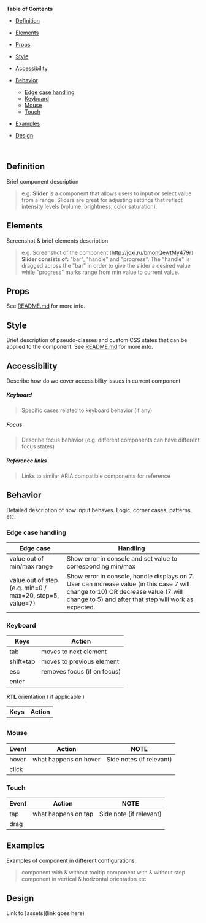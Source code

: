 **Table of Contents**

- [Definition](#definition)
- [Elements](#elements)
- [Props](#props)
- [Style](#style)
- [Accessibility](#accessibility)
- [Behavior](#behavior)
  - [Edge case handling](edge-case-handling)
  - [Keyboard](#keyboard)
  - [Mouse](#mouse)
  - [Touch](#touch)
- [Examples](#examples)
- [Design](#design)

  ​

## Definition

Brief component description

> e.g.
> **Slider** is a component that allows users to input or select value from a range.
> Sliders are great for adjusting settings that reflect intensity levels (volume, brightness, color saturation).



## Elements

Screenshot & brief elements description

> e.g.
> Screenshot of the component (http://joxi.ru/bmonQewtMy479r)
> **Slider consists of:** "bar", "handle" and "progress". The "handle" is dragged across the "bar" in order to give the slider a desired value while "progress" marks range from min value to current value. 



## Props

See [README.md](./README.md) for more info. 



## Style

Brief description of pseudo-classes and custom CSS states that can be applied to the component.
See [README.md](./README.md) for more info. 



## Accessibility

Describe how do we cover accessibility issues in current component



##### Keyboard

> Specific cases related to keyboard behavior (if any)

##### Focus

> Describe focus behavior (e.g. different components can have different focus states)

##### Reference links

> Links to similar ARIA compatible components for reference



## Behavior

Detailed description of how input behaves. Logic, corner cases, patterns, etc.



### Edge case handling 

| Edge case                                | Handling                                 |
| ---------------------------------------- | ---------------------------------------- |
| value out of min/max range               | Show error in console and set value to corresponding min/max |
| value out of step (e.g. min=0 / max=20, step=5, value=7) | Show error in console, handle displays on 7. User can increase value (in this case 7 will change to 10) OR decrease value (7 will change to 5) and after that step will work as expected. |



### Keyboard

| Keys      | Action                      |
| --------- | --------------------------- |
| tab       | moves to next element       |
| shift+tab | moves to previous element   |
| esc       | removes focus (if on focus) |
| enter     |                             |

**RTL** orientation ( if applicable )

| Keys | Action |
| ---- | ------ |
|      |        |



### Mouse

| Event | Action                | NOTE                     |
| ----- | --------------------- | ------------------------ |
| hover | what happens on hover | Side notes (if relevant) |
| click |                       |                          |



### Touch

| Event | Action              | NOTE                    |
| ----- | ------------------- | ----------------------- |
| tap   | what happens on tap | Side note (if relevant) |
| drag  |                     |                         |



## Examples

Examples of component in different configurations:

> component with & without tooltip
> component with & without step
> component in vertical & horizontal orientation
> etc



## Design

Link to [assets](link goes here)
